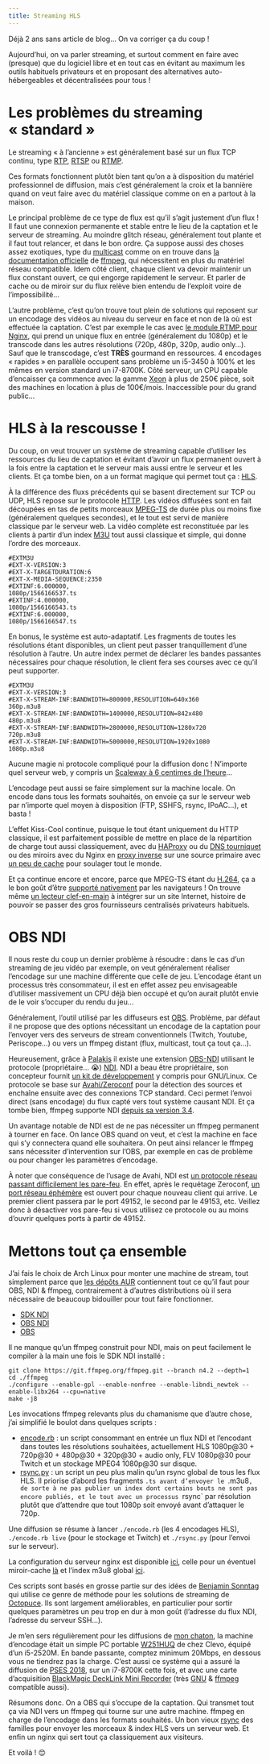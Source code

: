 ```yaml
---
title: Streaming HLS
---
```


Déjà 2 ans sans article de blog… On va corriger ça du coup !

Aujourd’hui, on va parler streaming, et surtout comment en faire avec (presque) que du logiciel libre et en tout cas en évitant au maximum les outils habituels privateurs et en proposant des alternatives auto-hébergeables et décentralisées pour tous !

# Les problèmes du streaming « standard »

Le streaming « à l’ancienne » est généralement basé sur un flux TCP continu, type [RTP](https://fr.wikipedia.org/wiki/Real-time_Transport_Protocol), [RTSP](https://fr.wikipedia.org/wiki/Real_Time_Streaming_Protocol) ou [RTMP](https://fr.wikipedia.org/wiki/Real_Time_Messaging_Protocol).

Ces formats fonctionnent plutôt bien tant qu’on a à disposition du matériel professionnel de diffusion, mais c’est généralement la croix et la bannière quand on veut faire avec du matériel classique comme on en a partout à la maison.

Le principal problème de ce type de flux est qu’il s’agit justement d’un flux ! Il faut une connexion permanente et stable entre le lieu de la captation et le serveur de streaming. Au moindre glitch réseau, généralement tout plante et il faut tout relancer, et dans le bon ordre.
Ça suppose aussi des choses assez exotiques, type du [multicast](https://fr.wikipedia.org/wiki/Multicast) comme on en trouve dans [la documentation officielle](https://trac.ffmpeg.org/wiki/StreamingGuide) de [ffmpeg](https://ffmpeg.org/), qui nécessitent en plus du matériel réseau compatible.
Idem côté client, chaque client va devoir maintenir un flux constant ouvert, ce qui engorge rapidement le serveur. Et parler de cache ou de miroir sur du flux relève bien entendu de l’exploit voire de l’impossibilité… 

L’autre problème, c’est qu’on trouve tout plein de solutions qui reposent sur un encodage des vidéos au niveau du serveur en face et non de là où est effectuée la captation. C’est par exemple le cas avec [le module RTMP pour Nginx](https://github.com/arut/nginx-rtmp-module), qui prend un unique flux en entrée (généralement du 1080p) et le transcode dans les autres résolutions (720p, 480p, 320p, audio only…).
Sauf que le transcodage, c’est **TRÈS** gourmand en ressources.
4 encodages « rapides » en parallèle occupent sans problème un i5-3450 à 100% et les mêmes en version standard un i7-8700K.
Côté serveur, un CPU capable d’encaisser ça commence avec la gamme [Xeon](https://www.intel.fr/content/www/fr/fr/products/processors/xeon.html) à plus de 250€ pièce, soit des machines en location à plus de 100€/mois. Inaccessible pour du grand public…

# HLS à la rescousse !

Du coup, on veut trouver un système de streaming capable d’utiliser les ressources du lieu de captation et évitant d’avoir un flux permanent ouvert à la fois entre la captation et le serveur mais aussi entre le serveur et les clients. Et ça tombe bien, on a un format magique qui permet tout ça : [HLS](https://fr.wikipedia.org/wiki/HTTP_Live_Streaming).

À la différence des fluxs précédents qui se basent directement sur TCP ou UDP, HLS repose sur le protocole [HTTP](https://fr.wikipedia.org/wiki/Hypertext_Transfer_Protocol).
Les vidéos diffusées sont en fait découpées en tas de petits morceaux [MPEG-TS](https://fr.wikipedia.org/wiki/MPEG_Transport_Stream) de durée plus ou moins fixe (généralement quelques secondes), et le tout est servi de manière classique par le serveur web.
La vidéo complète est reconstituée par les clients à partir d’un index [M3U](https://fr.wikipedia.org/wiki/M3U) tout aussi classique et simple, qui donne l’ordre des morceaux.

```
#EXTM3U
#EXT-X-VERSION:3
#EXT-X-TARGETDURATION:6
#EXT-X-MEDIA-SEQUENCE:2350
#EXTINF:6.000000,
1080p/1566166537.ts
#EXTINF:4.000000,
1080p/1566166543.ts
#EXTINF:6.000000,
1080p/1566166547.ts
```

En bonus, le système est auto-adaptatif. Les fragments de toutes les résolutions étant disponibles, un client peut passer tranquillement d’une résolution à l’autre.
Un autre index permet de déclarer les bandes passantes nécessaires pour chaque résolution, le client fera ses courses avec ce qu’il peut supporter.

```
#EXTM3U
#EXT-X-VERSION:3
#EXT-X-STREAM-INF:BANDWIDTH=800000,RESOLUTION=640x360
360p.m3u8
#EXT-X-STREAM-INF:BANDWIDTH=1400000,RESOLUTION=842x480
480p.m3u8
#EXT-X-STREAM-INF:BANDWIDTH=2800000,RESOLUTION=1280x720
720p.m3u8
#EXT-X-STREAM-INF:BANDWIDTH=5000000,RESOLUTION=1920x1080
1080p.m3u8
```

Aucune magie ni protocole compliqué pour la diffusion donc ! N’importe quel serveur web, y compris un [Scaleway à 6 centimes de l’heure](https://www.scaleway.com/en/virtual-instances/development/)…  

L’encodage peut aussi se faire simplement sur la machine locale.
On encode dans tous les formats souhaités, on envoie ça sur le serveur web par n’importe quel moyen à disposition (FTP, SSHFS, rsync, IPoAC…), et basta !

L’effet Kiss-Cool continue, puisque le tout étant uniquement du HTTP classique, il est parfaitement possible de mettre en place de la répartition de charge tout aussi classiquement, avec du [HAProxy](https://www.haproxy.org/) ou du [DNS tourniquet](https://fr.wikipedia.org/wiki/DNS_round-robin) ou des miroirs avec du Nginx en [proxy inverse](https://docs.nginx.com/nginx/admin-guide/web-server/reverse-proxy/) sur une source primaire avec [un peu de cache](https://docs.nginx.com/nginx/admin-guide/content-cache/content-caching/) pour soulager tout le monde.

Et ça continue encore et encore, parce que MPEG-TS étant du [H.264](https://fr.wikipedia.org/wiki/H.264), ça a le bon goût d’être [supporté nativement](https://caniuse.com/#feat=mpeg4) par les navigateurs ! On trouve même [un lecteur clef-en-main](https://github.com/video-dev/hls.js/) à intégrer sur un site Internet, histoire de pouvoir se passer des gros fournisseurs centralisés privateurs habituels.

# OBS NDI

Il nous reste du coup un dernier problème à résoudre : dans le cas d’un streaming de jeu vidéo par exemple, on veut généralement réaliser l’encodage sur une machine différente que celle de jeu. L’encodage étant un processus très consommateur, il est en effet assez peu envisageable d’utiliser massivement un CPU déjà bien occupé et qu’on aurait plutôt envie de le voir s’occuper du rendu du jeu…

Généralement, l’outil utilisé par les diffuseurs est [OBS](https://obsproject.com/fr/). Problème, par défaut il ne propose que des options nécessitant un encodage de la captation pour l’envoyer vers des serveurs de stream conventionnels (Twitch, Youtube, Periscope…) ou vers un ffmpeg distant (flux, multicast, tout ça tout ça…).

Heureusement, grâce à [Palakis](https://twitter.com/LePalakis) il existe une extension [OBS-NDI](https://github.com/Palakis/obs-ndi) utilisant le protocole (propriétaire… 😭) [NDI](https://fr.newtek.com/ndi/). NDI a beau être propriétaire, son concepteur fournit [un kit de développement](https://fr.newtek.com/ndi/sdk/) y compris pour GNU/Linux. Ce protocole se base sur [Avahi/Zeroconf](https://fr.wikipedia.org/wiki/Avahi_(logiciel)) pour la détection des sources et enchaîne ensuite avec des connexions TCP standard. Ceci permet l’envoi direct (sans encodage) du flux capté vers tout système causant NDI. Et ça tombe bien, ffmpeg supporte NDI [depuis sa version 3.4](https://www.newtek.com/blog/ffmpeg-3-4-adds-ndi-io/).

Un avantage notable de NDI est de ne pas nécessiter un ffmpeg permanent à tourner en face. On lance OBS quand on veut, et c’est la machine en face qui s’y connectera quand elle souhaitera. On peut ainsi relancer le ffmpeg sans nécessiter d’intervention sur l’OBS, par exemple en cas de problème ou pour changer les paramètres d’encodage.

À noter que conséquence de l’usage de Avahi, NDI est [un protocole réseau passant difficilement les pare-feu](https://fr.wikipedia.org/wiki/Protocole_r%C3%A9seau_passant_difficilement_les_pare-feu). En effet, après le requétage Zeroconf, [un port réseau éphémère](https://support.newtek.com/hc/en-us/articles/218109497-NDI-Video-Data-Flow) est ouvert pour chaque nouveau client qui arrive. Le premier client passera par le port 49152, le second par le 49153, etc. Veillez donc à désactiver vos pare-feu si vous utilisez ce protocole ou au moins d’ouvrir quelques ports à partir de 49152.

# Mettons tout ça ensemble

J’ai fais le choix de Arch Linux pour monter une machine de stream, tout simplement parce que [les dépôts AUR](https://wiki.archlinux.fr/AUR_4.0.0) contiennent tout ce qu’il faut pour OBS, NDI & ffmpeg, contrairement à d’autres distributions où il sera nécessaire de beaucoup bidouiller pour tout faire fonctionner.

* [SDK NDI](https://aur.archlinux.org/packages/ndi-sdk/)
* [OBS NDI](https://aur.archlinux.org/packages/ndi-sdk/)
* [OBS](https://www.archlinux.org/packages/community/x86_64/obs-studio/)

Il ne manque qu’un ffmpeg construit pour NDI, mais on peut facilement le compiler à la main une fois le SDK NDI installé :

```
git clone https://git.ffmpeg.org/ffmpeg.git --branch n4.2 --depth=1
cd ./ffmpeg
./configure --enable-gpl --enable-nonfree --enable-libndi_newtek --enable-libx264 --cpu=native
make -j8
```

Les invocations ffmpeg relevants plus du chamanisme que d’autre chose, j’ai simplifié le boulot dans quelques scripts :

* [encode.rb](https://git.imirhil.fr/aeris/streaming/src/branch/master/encode.rb) : un script consommant en entrée un flux NDI et l’encodant dans toutes les résolutions souhaitées, actuellement HLS 1080p@30 + 720p@30 + 480p@30 + 320p@30 + audio only, FLV 1080p@30 pour Twitch et un stockage MPEG4 1080p@30 sur disque.
* [rsync.py](https://git.imirhil.fr/aeris/streaming/src/branch/master/rsync.py) : un script un peu plus malin qu’un rsync global de tous les flux HLS. Il priorise d’abord les fragments `.ts avant d’envoyer le `.m3u8`, de sorte à ne pas publier un index dont certains bouts ne sont pas
  encore publiés, et le tout avec un processus `rsync` par résolution plutôt que d’attendre que tout 1080p soit envoyé avant d’attaquer le 720p.

 Une diffusion se résume à lancer `./encode.rb` (les 4 encodages HLS), `./encode.rb live` (pour le stockage et Twitch) et `./rsync.py` (pour l’envoi sur le serveur).

La configuration du serveur nginx est disponible [ici](https://git.imirhil.fr/aeris/streaming/src/branch/master/nginx-upstream.conf), celle pour un éventuel miroir-cache [là](https://git.imirhil.fr/aeris/streaming/src/branch/master/nginx-upstream.conf) et l’index m3u8 global [ici](https://git.imirhil.fr/aeris/streaming/src/branch/master/index.m3u8).

Ces scripts sont basés en grosse partie sur des idées de [Benjamin Sonntag](https://mamot.fr/@vincib) qui utilise ce genre de méthode pour les solutions de streaming de [Octopuce](https://www.octopuce.fr/). Ils sont largement améliorables, en particulier pour sortir quelques paramètres un peu trop en dur à mon goût (l’adresse du flux NDI, l’adresse du serveur SSH…).

Je m’en sers régulièrement pour les diffusions de [mon chaton](https://mamot.fr/@nlavielle), la machine d’encodage était un simple PC portable [W251HUQ](http://clevo-europe.com/default_zone/fr/html/Prod_Notebook_EpureS4_More.php) de chez Clevo, équipé d’un i5-2520M. En bande passante, comptez minimum 20Mbps, en dessous vous ne tiendrez pas la charge. C’est aussi ce système qui a assuré la diffusion de [PSES 2018](https://passageenseine.fr/), sur un i7-8700K cette fois, et avec une carte d’acquisition [BlackMagic DeckLink Mini Recorder](https://www.blackmagicdesign.com/fr/products/decklink/techspecs/W-DLK-06) (très [GNU](https://aur.archlinux.org/packages/decklink/) & [ffmpeg](https://www.ffmpeg.org/ffmpeg-devices.html#decklink) compatible aussi).

Résumons donc. On a OBS qui s’occupe de la captation. Qui transmet tout ça via NDI vers un ffmpeg qui tourne sur une autre machine. ffmpeg en charge de l’encodage dans les formats souhaités. Un bon vieux [rsync](https://rsync.samba.org/) des familles pour envoyer les morceaux & index HLS vers un serveur web. Et enfin un nginx qui sert tout ça classiquement aux visiteurs.

 Et voilà ! 😊